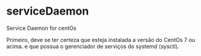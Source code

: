# serviceDaemon
Service Daemon for centOs

Primeiro, deve se ter certeza que esteja instalada a versão do CentOs 7 ou acima. e que possua o gerenciador de serviços do systemd (sysctl).
